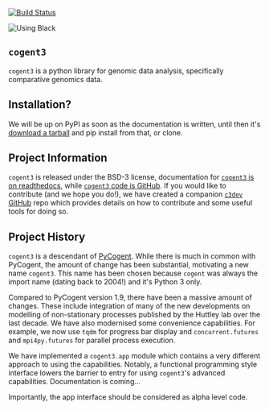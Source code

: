 [![Build Status](https://dev.azure.com/GavinHuttley/cogent3/_apis/build/status/cogent3.cogent3?branchName=master)](https://dev.azure.com/GavinHuttley/cogent3/_build/latest?definitionId=1&branchName=master)

![Using Black](https://img.shields.io/badge/code%20style-black-000000.svg)

## `cogent3`

`cogent3` is a python library for genomic data analysis, specifically comparative genomics data.

## Installation?

We will be up on PyPI as soon as the documentation is written, until then it's [download a tarball](https://github.com/cogent3/cogent3) and pip install from that, or clone.

## Project Information

`cogent3` is released under the BSD-3 license, documentation for [`cogent3` is on readthedocs](https://cogent3.readthedocs.io/en/latest/), while [`cogent3` code is GitHub](https://github.com/cogent3/cogent3). If you would like to contribute (and we hope you do!), we have created a companion [`c3dev` GitHub](https://github.com/cogent3/c3dev) repo which provides details on how to contribute and some useful tools for doing so.

## Project History

`cogent3` is a descendant of [PyCogent](https://github.com/pycogent/pycogent.github.com). While there is much in common with PyCogent, the amount of change has been substantial, motivating a new name `cogent3`. This name has been chosen because `cogent` was always the import name (dating back to 2004!) and it's Python 3 only.

Compared to PyCogent version 1.9, there have been a massive amount of changes. These include integration of many of the new developments on modelling of non-stationary processes published by the Huttley lab over the last decade. We have also modernised some convenience capabilities. For example, we now use `tqdm` for progress bar display and `concurrent.futures` and `mpi4py.futures` for parallel process execution.

We have implemented a `cogent3.app` module which contains a very different approach to using the capabilities. Notably, a functional programming style interface lowers the barrier to entry for using `cogent3`'s advanced capabilities. Documentation is coming...

Importantly, the app interface should be considered as alpha level code.
